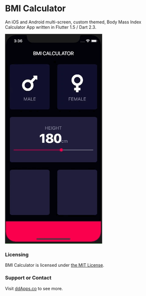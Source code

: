 # BMI Calculator
An iOS and Android multi-screen, custom themed, Body Mass Index Calculator App written in Flutter 1.5 / Dart 2.3.

![](art/screenshot/bmi-calc-07.gif?raw=true) 

### Licensing
BMI Calculator is licensed under [the MIT License](LICENSE).

### Support or Contact
Visit [ddApps.co](http://ddapps.co) to see more.
